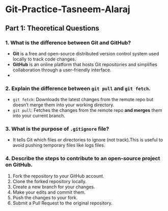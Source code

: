 # Git-Practice-Tasneem-Alaraj

## Part 1: Theoretical Questions

### 1. What is the difference between Git and GitHub?
- **Git** is a free and open-source distributed version control system used locally to track code changes.
- **GitHub** is an online platform that hosts Git repositories and simplifies collaboration through a user-friendly interface.
- 
### 2. Explain the difference between `git pull` and `git fetch`.
- `git fetch`: Downloads the latest changes from the remote repo but doesn’t merge them into your working directory.
- `git pull`: Fetches the changes from the remote repo **and merges** them into your current branch.

### 3. What is the purpose of `.gitignore` file?
- It tells Git which files or directories to ignore (not track).This is useful to avoid pushing temporary files like logs files.

### 4. Describe the steps to contribute to an open-source project on GitHub.
1. Fork the repository to your GitHub account.
2. Clone the forked repository locally.
3. Create a new branch for your changes.
4. Make your edits and commit them.
5. Push the changes to your fork.
6. Submit a Pull Request to the original repository.
